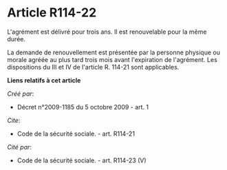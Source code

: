 # Article R114-22

L'agrément est délivré pour trois ans. Il est renouvelable pour la même durée. 

La demande de renouvellement est présentée par la personne physique ou morale agréée au plus tard trois mois avant
l'expiration de l'agrément. Les dispositions du III et IV de l'article R. 114-21 sont applicables.

**Liens relatifs à cet article**

_Créé par_:

  - Décret n°2009-1185 du 5 octobre 2009 - art. 1

_Cite_:

  - Code de la sécurité sociale. - art. R114-21

_Cité par_:

  - Code de la sécurité sociale. - art. R114-23 (V)
